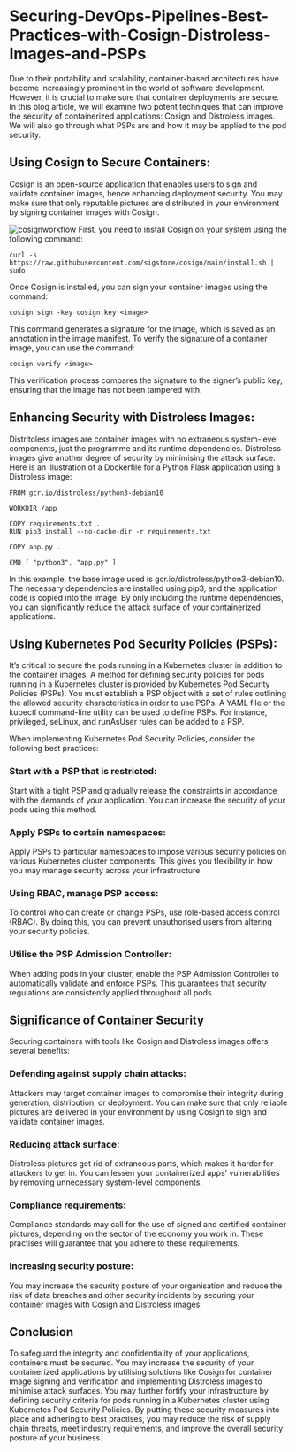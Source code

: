 # Securing-DevOps-Pipelines-Best-Practices-with-Cosign-Distroless-Images-and-PSPs
Due to their portability and scalability, container-based architectures have become increasingly prominent in the world of software development. However, it is crucial to make sure that container deployments are secure. In this blog article, we will examine two potent techniques that can improve the security of containerized applications: Cosign and Distroless images. We will also go through what PSPs are and how it may be applied to the pod security.

## Using Cosign to Secure Containers:
Cosign is an open-source application that enables users to sign and validate container images, hence enhancing deployment security. You may make sure that only reputable pictures are distributed in your environment by signing container images with Cosign.

![cosignworkflow](https://github.com/Ahmad0492/Securing-DevOps-Pipelines-Best-Practices-with-Cosign-Distroless-Images-and-PSPs/assets/106924407/e4fcdee6-1053-4bd7-8a79-c7cbb3e46b11)
First, you need to install Cosign on your system using the following command:
```
curl -s https://raw.githubusercontent.com/sigstore/cosign/main/install.sh | sudo
```
Once Cosign is installed, you can sign your container images using the command:
```
cosign sign -key cosign.key <image>
```
This command generates a signature for the image, which is saved as an annotation in the image manifest. To verify the signature of a container image, you can use the command:
```
cosign verify <image>
```
This verification process compares the signature to the signer’s public key, ensuring that the image has not been tampered with.

## Enhancing Security with Distroless Images:
Distritoless images are container images with no extraneous system-level components, just the programme and its runtime dependencies. Distroless images give another degree of security by minimising the attack surface. Here is an illustration of a Dockerfile for a Python Flask application using a Distroless image:
```
FROM gcr.io/distroless/python3-debian10

WORKDIR /app

COPY requirements.txt .
RUN pip3 install --no-cache-dir -r requirements.txt

COPY app.py .

CMD [ "python3", "app.py" ]
```
In this example, the base image used is gcr.io/distroless/python3-debian10. The necessary dependencies are installed using pip3, and the application code is copied into the image. By only including the runtime dependencies, you can significantly reduce the attack surface of your containerized applications.

## Using Kubernetes Pod Security Policies (PSPs):
It’s critical to secure the pods running in a Kubernetes cluster in addition to the container images. A method for defining security policies for pods running in a Kubernetes cluster is provided by Kubernetes Pod Security Policies (PSPs). You must establish a PSP object with a set of rules outlining the allowed security characteristics in order to use PSPs. A YAML file or the kubectl command-line utility can be used to define PSPs. For instance, privileged, seLinux, and runAsUser rules can be added to a PSP.

When implementing Kubernetes Pod Security Policies, consider the following best practices:

### Start with a PSP that is restricted:
Start with a tight PSP and gradually release the constraints in accordance with the demands of your application. You can increase the security of your pods using this method.

### Apply PSPs to certain namespaces:
Apply PSPs to particular namespaces to impose various security policies on various Kubernetes cluster components. This gives you flexibility in how you may manage security across your infrastructure.

### Using RBAC, manage PSP access:
To control who can create or change PSPs, use role-based access control (RBAC). By doing this, you can prevent unauthorised users from altering your security policies.

### Utilise the PSP Admission Controller:
When adding pods in your cluster, enable the PSP Admission Controller to automatically validate and enforce PSPs. This guarantees that security regulations are consistently applied throughout all pods.

## Significance of Container Security
Securing containers with tools like Cosign and Distroless images offers several benefits:

### Defending against supply chain attacks:
Attackers may target container images to compromise their integrity during generation, distribution, or deployment. You can make sure that only reliable pictures are delivered in your environment by using Cosign to sign and validate container images.

### Reducing attack surface:
Distroless pictures get rid of extraneous parts, which makes it harder for attackers to get in. You can lessen your containerized apps’ vulnerabilities by removing unnecessary system-level components.

### Compliance requirements:
Compliance standards may call for the use of signed and certified container pictures, depending on the sector of the economy you work in. These practises will guarantee that you adhere to these requirements.

### Increasing security posture:
You may increase the security posture of your organisation and reduce the risk of data breaches and other security incidents by securing your container images with Cosign and Distroless images.

## Conclusion
To safeguard the integrity and confidentiality of your applications, containers must be secured. You may increase the security of your containerized applications by utilising solutions like Cosign for container image signing and verification and implementing Distroless images to minimise attack surfaces. You may further fortify your infrastructure by defining security criteria for pods running in a Kubernetes cluster using Kubernetes Pod Security Policies. By putting these security measures into place and adhering to best practises, you may reduce the risk of supply chain threats, meet industry requirements, and improve the overall security posture of your business.
